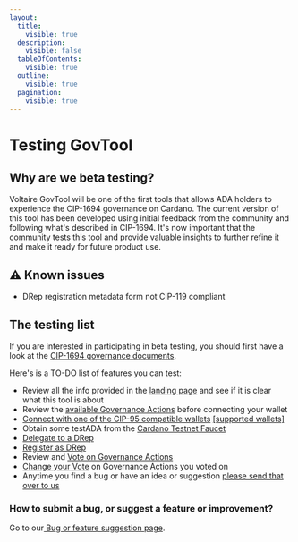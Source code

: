```yaml
---
layout:
  title:
    visible: true
  description:
    visible: false
  tableOfContents:
    visible: true
  outline:
    visible: true
  pagination:
    visible: true
---
```


# Testing GovTool

## Why are we beta testing?

Voltaire GovTool will be one of the first tools that allows ADA holders to experience the CIP-1694 governance on Cardano. The current version of this tool has been developed using initial feedback from the community and following what's described in CIP-1694. It's now important that the community tests this tool and provide valuable insights to further refine it and make it ready for future product use.

## ⚠️ Known issues

* DRep registration metadata form not CIP-119 compliant

## The testing list

If you are interested in participating in beta testing, you should first have a look at the [CIP-1694 governance documents](https://www.1694.io/).&#x20;

Here's is a TO-DO list of features you can test:

* Review all the info provided in the [landing page](https://sanchogov.tools/) and see if it is clear what this tool is about
* Review the [available Governance Actions](https://sanchogov.tools/governance\_actions) before connecting your wallet
* [Connect with one of the CIP-95 compatible wallets](https://docs.sanchogov.tools/how-to-use-the-govtool/getting-started/get-a-compatible-wallet) [\[supported wallets\]](https://docs.sanchogov.tools/how-to-use-the-govtool/getting-started/get-a-compatible-wallet)
* Obtain some testADA from the [Cardano Testnet Faucet](https://docs.cardano.org/cardano-testnets/tools/faucet/)
* [Delegate to a DRep](../using-govtool/govtool-functions/delegating/delegate-to-a-drep.md)
* [Register as DRep](../using-govtool/govtool-functions/dreps/register-as-a-drep.md)
* Review and [Vote on Governance Actions](../using-govtool/govtool-functions/governance-actions/governance-actions-how-to-vote/)
* [Change your Vote](../using-govtool/govtool-functions/governance-actions/governance-actions-how-to-vote/change-your-vote.md) on Governance Actions you voted on
* Anytime you find a bug or have an idea or suggestion [please send that over to us](broken-reference)

### How to submit a bug, or suggest a feature or improvement?

Go to our[ Bug or feature suggestion page](../bugs-or-feature-suggestions/how-to-submit-a-bug.md).



